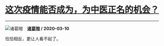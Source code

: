 # [这次疫情能否成为，为中医正名的机会？](https://www.zhihu.com/answer/1068922733)

-----------------------------------------------------------------

![诸葛暗](https://pic1.zhimg.com/da8e974dc.jpg?source=1940ef5c "诸葛暗")&emsp;**[诸葛暗](https://www.zhihu.com/people/guo-zeng-jie) / 2020-03-10**

恰恰相反，更让人看不起了。

